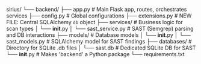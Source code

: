 sirius/
└── backend/
    ├── app.py                      # Main Flask app, routes, orchestrates services
    ├── config.py                   # Global configurations
    ├── extensions.py               # NEW FILE: Central SQLAlchemy `db` object
    ├── services/                   # Business logic for scan types
    │   └── __init__.py
    │   └── sast_service.py         # SAST (Semgrep) parsing and DB interactions
    ├── models/                     # Database models
    │   └── __init__.py
    │   └── sast_models.py          # SQLAlchemy model for SAST findings
    ├── databases/                  # Directory for SQLite .db files
    │   └── sast.db                 # Dedicated SQLite DB for SAST
    └── __init__.py                 # Makes 'backend' a Python package
    └── requirements.txt
